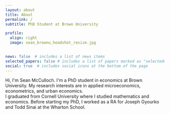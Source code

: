 ```yaml
---
layout: about
title: About
permalink: /
subtitle: PhD Student at Brown University

profile:
  align: right
  image: sean_brownu_headshot_resize.jpg
  

news: false  # includes a list of news items
selected_papers: false # includes a list of papers marked as "selected={true}"
social: true  # includes social icons at the bottom of the page
---
```


Hi, I'm Sean McCulloch. I'm a PhD student in economics at Brown University. My research interests are in applied microeconomics, econometrics, and urban economics.  
I graduated from Cornell University where I studied mathematics and economics. Before starting my PhD, I worked as a RA for Joseph Gyourko and Todd Sinai at the Wharton School.

